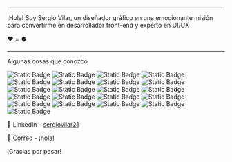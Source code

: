
----------------------

¡Hola! Soy Sergio Vilar, un diseñador gráfico en una emocionante misión para convertirme en desarrollador front-end y experto en UI/UX

❤️ = 🫀

-----

Algunas cosas que conozco

![Static Badge](https://img.shields.io/badge/HTML5-%23E34F26?style=flat&logo=html5&logoColor=white)
![Static Badge](https://img.shields.io/badge/CSS3-%231572B6?style=flat&logo=css3&logoColor=white)
![Static Badge](https://img.shields.io/badge/JavaScript-%23F7DF1E?style=flat&logo=javascript&logoColor=white)
![Static Badge](https://img.shields.io/badge/Bootstrap-%237952B3?style=flat&logo=bootstrap&logoColor=white)
![Static Badge](https://img.shields.io/badge/C%23-%23512BD4?style=flat&logo=csharp&logoColor=white)
![Static Badge](https://img.shields.io/badge/SQL-%23003B57?logo=sqlite&logoColor=white)
![Static Badge](https://img.shields.io/badge/GitHub-%23181717?style=flat&logo=github&logoColor=white)
![Static Badge](https://img.shields.io/badge/Git-%23F05032?style=flat&logo=git&logoColor=white)
![Static Badge](https://img.shields.io/badge/Acrobat%20DC-%23EC1C24?style=flat&logo=adobeacrobatreader&logoColor=white)
![Static Badge](https://img.shields.io/badge/Illustrator-%23FF9A00?style=flat&logo=adobeillustrator&logoColor=white)
![Static Badge](https://img.shields.io/badge/InDesign-%23FF3366?style=flat&logo=adobeindesign&logoColor=white)
![Static Badge](https://img.shields.io/badge/Photoshop-%2331A8FF?style=flat&logo=adobephotoshop&logoColor=white)
![Static Badge](https://img.shields.io/badge/Dreamweaver-purple?style=flat&logo=adobedreamweaver&logoColor=white)
![Static Badge](https://img.shields.io/badge/Adobe%20Xd-%23FF61F6?style=flat&logo=adobexd&logoColor=white)
![Static Badge](https://img.shields.io/badge/Figma-%23F24E1E?style=flat&logo=figma&logoColor=white)
![Static Badge](https://img.shields.io/badge/Affinity%20Designer-%23134881?style=flat&logo=affinitydesigner&logoColor=white)
![Static Badge](https://img.shields.io/badge/Affinity%20Photo-%234E3188?style=flat&logo=affinityphoto&logoColor=white)
![Static Badge](https://img.shields.io/badge/Visual%20Studio-%235C2D91?style=flat&logo=visualstudio&logoColor=white)
![Static Badge](https://img.shields.io/badge/VS%20Code-%23007ACC?style=flat&logo=visualstudiocode&logoColor=white)
![Static Badge](https://img.shields.io/badge/SublimeText-%23FF9800?style=flat&logo=sublimetext&logoColor=white)
![Static Badge](https://img.shields.io/badge/Arduino-%2300878F?style=flat&logo=arduino&logoColor=white)



🔨 LinkedIn -  [sergiovilar21](https://linkedin.com/in/sergiovilar21/) 


📨 Correo -  <a href="mailto:sergio.vilar@hotmail.com">¡hola!</a>

¡Gracias por pasar! 
<!---
<h1>Sergio Vilar</h1> 

sergio21/sergio21 is a ✨ special ✨ repository because its `README.md` (this file) appears on your GitHub profile.
You can click the Preview link to take a look at your changes.
--->
